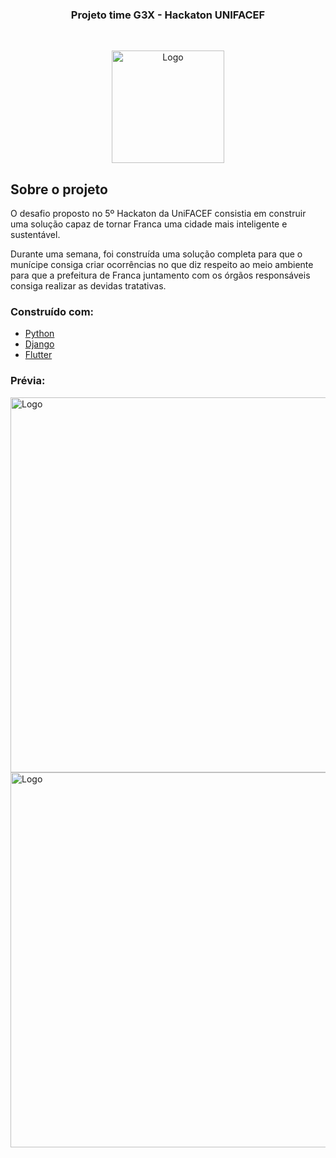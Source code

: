 <h3 align="center">Projeto time G3X - Hackaton UNIFACEF</h3>

<br />
<p align="center">
  <a href="https://github.com/othneildrew/Best-README-Template">
    <img src="https://i.imgur.com/fFOyqf9.png" alt="Logo" width="180" height="180">
  </a>
</p>

## Sobre o projeto

O desafio proposto no 5º Hackaton da UniFACEF consistia em construir uma solução capaz de tornar Franca uma cidade mais inteligente e sustentável.

Durante uma semana, foi construída uma solução completa para que o munícipe consiga criar ocorrências no que diz respeito ao meio ambiente para que a prefeitura
de Franca juntamento com os órgãos responsáveis consiga realizar as devidas tratativas.

### Construído com:

* [Python](https://www.python.org/)
* [Django](https://www.djangoproject.com/)
* [Flutter](https://flutter.dev/)

### Prévia:

<img src="https://i.imgur.com/bV4YJSd.jpg" alt="Logo" width="800" height="600">

<img src="https://i.imgur.com/ZvPELlk.jpg" alt="Logo" width="800" height="600">
